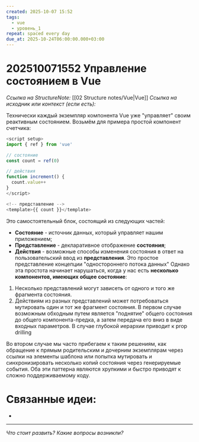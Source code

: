 ```yaml
---
created: 2025-10-07 15:52
tags:
  - vue
  - уровень_1
repeat: spaced every day
due_at: 2025-10-24T06:00:00.000+03:00
---
```

# 202510071552 Управление состоянием в Vue

*Ссылка на StructureNote:* [[02 Structure notes/Vue|Vue]]
*Ссылка на исходник или контекст (если есть):*

Технически каждый экземпляр компонента Vue уже "управляет" своим реактивным состоянием. Возьмём для примера простой компонент счетчика:

```js
<script setup>
import { ref } from 'vue'

// состояние
const count = ref(0)

// действия
function increment() {
  count.value++
}
</script>

<!-- представление -->
<template>{{ count }}</template>
```

Это самостоятельный блок, состоящий из следующих частей:

- **Состояние** - источник данных, который управляет нашим приложением;
- **Представление** - декларативное отображение **состояния**;
- **Действия** - возможные способы изменения состояния в ответ на пользовательский ввод из **представления**.
Это простое представление концепции "одностороннего потока данных"
Однако эта простота начинает нарушаться, когда у нас есть **несколько компонентов, имеющих общее состояние**:

1. Несколько представлений могут зависеть от одного и того же фрагмента состояния.
2. Действиям из разных представлений может потребоваться мутировать один и тот же фрагмент состояния.
В первом случае возможным обходным путем является "поднятие" общего состояния до общего компонента-предка, а затем передача его вниз в виде входных параметров. В случае глубокой иерархии приводит к prop drilling

Во втором случае мы часто прибегаем к таким решениям, как обращение к прямым родительским и дочерним экземплярам через ссылки на элементы шаблона или попытка мутировать и синхронизировать несколько копий состояния через генерируемые события. Оба эти паттерна являются хрупкими и быстро приводят к сложно поддерживаемому коду.

# Связанные идеи:

* 

---

*Что стоит развить? Какие вопросы возникли?*
